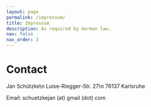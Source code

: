 ```yaml
---
layout: page
permalink: /impressum/
title: Impressum
description: As required by German law.
nav: false
nav_order: 3
---
```


# Contact

Jan Schützke\n
Luise-Riegger-Str. 27\n
76137 Karlsruhe

Email: schuetzkejan (at) gmail (dot) com